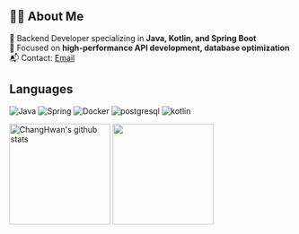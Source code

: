 ## 👨‍💻 About Me
🚀 Backend Developer specializing in **Java, Kotlin, and Spring Boot**  
📌 Focused on **high-performance API development, database optimization**  
📬 Contact: [Email](mailto:wjdckdcjd@gmail.com)


## Languages
![Java](https://img.shields.io/badge/Java-007396.svg?&style=for-the-badge&logo=Java&logoColor=white)
![Spring](https://img.shields.io/badge/Spring-6DB33F.svg?&style=for-the-badge&logo=Spring&logoColor=white)
![Docker](https://img.shields.io/badge/Docker-2496ED.svg?&style=for-the-badge&logo=Docker&logoColor=white)
![postgresql](https://img.shields.io/badge/postgresql-4169E1.svg?&style=for-the-badge&logo=postgresql&logoColor=white)
![kotlin](https://img.shields.io/badge/kotlin-7F52FF.svg?&style=for-the-badge&logo=kotlin&logoColor=white)

<a href="https://github.com/changhwandev"><img style="height:180px" src="https://github-readme-stats.vercel.app/api?username=changhwandev&show_icons=true&include_all_commits=true&theme=nord&hide_border=true" alt="ChangHwan's github stats" /></a>
<a href="https://github.com/changhwandev"><img style="height:180px" src="https://github-readme-stats.vercel.app/api/top-langs/?username=changhwandev&layout=compact&theme=nord&hide_border=true" /></a> 

